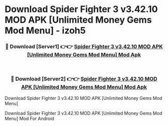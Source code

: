 # Download Spider Fighter 3 v3.42.10 MOD APK [Unlimited Money Gems Mod Menu] - izoh5


<div align="center">
<h3>🔴 Download [Server1] 👉👉 <a href="https://apk-comot.site?title=Spider_Fighter_3_v3.42.10_MOD_APK_[Unlimited_Money_Gems_Mod_Menu]">Spider Fighter 3 v3.42.10 MOD APK [Unlimited Money Gems Mod Menu] Mod Apk</a></h3><br>
<h3>🔴 Download [Server2] 👉👉 <a href="https://apk-comot.site?title=Spider_Fighter_3_v3.42.10_MOD_APK_[Unlimited_Money_Gems_Mod_Menu]">Spider Fighter 3 v3.42.10 MOD APK [Unlimited Money Gems Mod Menu] Mod Apk</a></h3>
</div>



Download Spider Fighter 3 v3.42.10 MOD APK [Unlimited Money Gems Mod Menu] 

Download Spider Fighter 3 v3.42.10 MOD APK [Unlimited Money Gems Mod Menu] Mod For Android